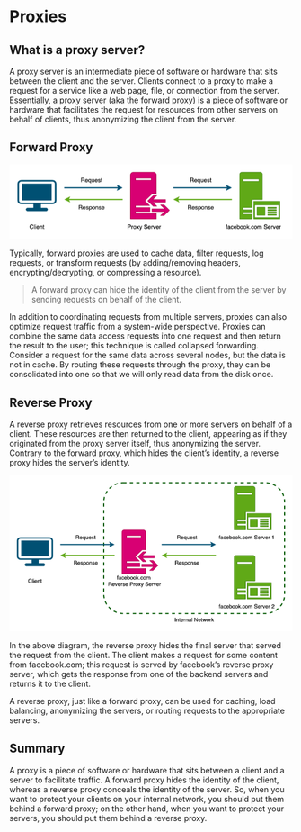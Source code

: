 # Proxies

## What is a proxy server?

A proxy server is an intermediate piece of software or hardware that sits between the client and the server. Clients connect to a proxy to make a request for a service like a web page, file, or connection from the server. Essentially, a proxy server (aka the forward proxy) is a piece of software or hardware that facilitates the request for resources from other servers on behalf of clients, thus anonymizing the client from the server.

## Forward Proxy

![Forward Proxy](forward-proxy.png)

Typically, forward proxies are used to cache data, filter requests, log requests, or transform requests (by adding/removing headers, encrypting/decrypting, or compressing a resource).

> A forward proxy can hide the identity of the client from the server by sending requests on behalf of the client.

In addition to coordinating requests from multiple servers, proxies can also optimize request traffic from a system-wide perspective. Proxies can combine the same data access requests into one request and then return the result to the user; this technique is called collapsed forwarding. Consider a request for the same data across several nodes, but the data is not in cache. By routing these requests through the proxy, they can be consolidated into one so that we will only read data from the disk once.

## Reverse Proxy

A reverse proxy retrieves resources from one or more servers on behalf of a client. These resources are then returned to the client, appearing as if they originated from the proxy server itself, thus anonymizing the server. Contrary to the forward proxy, which hides the client’s identity, a reverse proxy hides the server’s identity.

![Reverse Proxy](reverse-proxy.png)

In the above diagram, the reverse proxy hides the final server that served the request from the client. The client makes a request for some content from facebook.com; this request is served by facebook’s reverse proxy server, which gets the response from one of the backend servers and returns it to the client.

A reverse proxy, just like a forward proxy, can be used for caching, load balancing, anonymizing the servers, or routing requests to the appropriate servers.

## Summary

A proxy is a piece of software or hardware that sits between a client and a server to facilitate traffic. A forward proxy hides the identity of the client, whereas a reverse proxy conceals the identity of the server. So, when you want to protect your clients on your internal network, you should put them behind a forward proxy; on the other hand, when you want to protect your servers, you should put them behind a reverse proxy.
